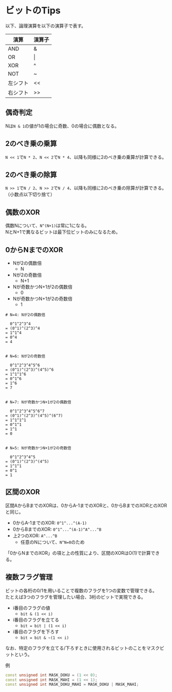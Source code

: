 # ビットのTips

以下、論理演算を以下の演算子で表す。

| 演算 | 演算子 |
| --- | --- |
| AND | & |
| OR | \| |
| XOR | ^ |
| NOT | ~ |
| 左シフト | << |
| 右シフト | >> |


## 偶奇判定

Nは`N & 1`の値が1の場合に奇数、0の場合に偶数となる。


## 2のべき乗の乗算

`N << 1`で`N * 2`、`N << 2`で`N * 4`、以降も同様に2のべき乗の乗算が計算できる。


## 2のべき乗の除算

`N >> 1`で`N / 2`、`N >> 2`で`N / 4`、以降も同様に2のべき乗の除算が計算できる。（小数点以下切り捨て）  


## 偶数のXOR

偶数Nについて、`N^(N+1)`は常に1になる。  
NとN+1で異なるビットは最下位ビットのみになるため。


## 0からNまでのXOR

- Nが2の偶数倍
    - N
- Nが2の奇数倍
    - N+1
- Nが奇数かつN+1が2の偶数倍
    - 0
- Nが奇数かつN+1が2の奇数倍
    - 1

```
# N=4: Nが2の偶数倍

  0^1^2^3^4
= (0^1)^(2^3)^4
= 1^1^4
= 0^4
= 4


# N=6: Nが2の奇数倍

  0^1^2^3^4^5^6
= (0^1)^(2^3)^(4^5)^6
= 1^1^1^6
= 0^1^6
= 1^6
= 7


# N=7: Nが奇数かつN+1が2の偶数倍

  0^1^2^3^4^5^6^7
= (0^1)^(2^3)^(4^5)^(6^7)
= 1^1^1^1
= 0^1^1
= 1^1
= 0


# N=5: Nが奇数かつN+1が2の奇数倍

  0^1^2^3^4^5
= (0^1)^(2^3)^(4^5)
= 1^1^1
= 0^1
= 1
```


## 区間のXOR

区間AからBまでのXORは、0からA-1までのXORと、0からBまでのXORとのXORと同じ。

- 0からA-1までのXOR: `0^1^...^(A-1)`
- 0からBまでのXOR: `0^1^...^(A-1)^A^...^B`
- 上2つのXOR: `A^...^B`
    - 任意のNについて、`N^N=0`のため

「0からNまでのXOR」の項と上の性質により、区間のXORはO(1)で計算できる。


## 複数フラグ管理

ビットの各桁の0/1を用いることで複数のフラグを1つの変数で管理できる。  
たとえば3つのフラグを管理したい場合、3桁のビットで実現できる。

- i番目のフラグの値
    - `bit & (1 << i)`
- i番目のフラグを立てる
    - `bit = bit | (1 << i)`
- i番目のフラグを下ろす
    - `bit = bit & ~(1 << i)`

なお、特定のフラグを立てる/下ろすときに使用されるビットのことをマスクビットという。

例
```cpp
const unsigned int MASK_DOKU = (1 << 0);
const unsigned int MASK_MAHI = (1 << 1);
const unsigned int MASK_DOKU_MAHI = MASK_DOKU | MASK_MAHI;
```
